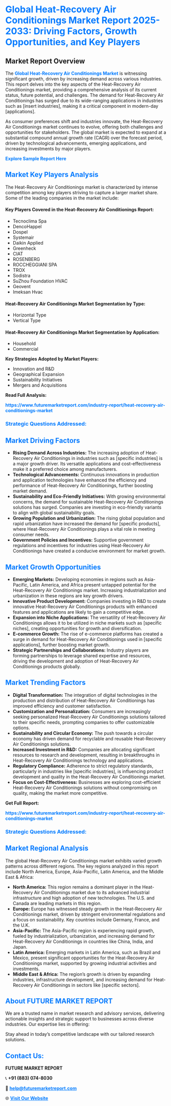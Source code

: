 <h1 style="color: #007BFF;">Global Heat-Recovery Air Conditionings Market Report 2025-2033: Driving Factors, Growth Opportunities, and Key Players</h1>

<section id="overview">
<h2>Market Report Overview</h2>
<p>The <a href="https://www.futuremarketreport.com/industry-report/heat-recovery-air-conditionings-market" style="color: #007BFF; text-decoration: none;"><strong>Global Heat-Recovery Air Conditionings Market</strong></a> is witnessing significant growth, driven by increasing demand across various industries. This report delves into the key aspects of the Heat-Recovery Air Conditionings market, providing a comprehensive analysis of its current status, future potential, and challenges. The demand for Heat-Recovery Air Conditionings has surged due to its wide-ranging applications in industries such as [insert industries], making it a critical component in modern-day [applications].</p>
<p>As consumer preferences shift and industries innovate, the Heat-Recovery Air Conditionings market continues to evolve, offering both challenges and opportunities for stakeholders. The global market is expected to expand at a substantial compound annual growth rate (CAGR) over the forecast period, driven by technological advancements, emerging applications, and increasing investments by major players.</p>
</section>

<section id="overview">
<p><a href="https://www.futuremarketreport.com/request-sample/reportId=83064" style="color: #007BFF; text-decoration: none;"><strong>Explore Sample Report Here</strong></a></p>
</section>

<section id="key-players">
<h2 style="color: #007BFF;">Market Key Players Analysis</h2>
<p>The Heat-Recovery Air Conditionings market is characterized by intense competition among key players striving to capture a larger market share. Some of the leading companies in the market include:</p>
<h4>Key Players Covered in the Heat-Recovery Air Conditionings Report:</h4>
<ul><li>Tecnoclima Spa</li><li>DencoHappel</li><li>Dospel</li><li>Systemair</li><li>Daikin Applied</li><li>Greenheck</li><li>CIAT</li><li>ROSENBERG</li><li>ROCCHEGGIANI SPA</li><li>TROX</li><li>Sodistra</li><li>SuZhou Foundation HVAC</li><li>Geovent</li><li>Imeksan Hvac</li></ul>
<h4>Heat-Recovery Air Conditionings Market Segmentation by Type:</h4>
<ul><li>Horizontal Type</li><li>Vertical Type</li></ul>

<h4>Heat-Recovery Air Conditionings Market Segmentation by Application:</h4>
<ul><li>Household</li><li>Commercial</li></ul>
<p><strong>Key Strategies Adopted by Market Players:</strong></p>
<ul>
<li>Innovation and R&D</li>
<li>Geographical Expansion</li>
<li>Sustainability Initiatives</li>
<li>Mergers and Acquisitions</li>
</ul>
</section>

<section>
<p><strong>Read Full Analysis: </strong></p><a href="https://www.futuremarketreport.com/industry-report/heat-recovery-air-conditionings-market" style="color: #007BFF; text-decoration: none;"><strong>https://www.futuremarketreport.com/industry-report/heat-recovery-air-conditionings-market</strong></a>
<h3 style="color: #007BFF;">Strategic Questions Addressed:</h3>
</section>

<section id="driving-factors">
<h2 style="color: #007BFF;">Market Driving Factors</h2>
<ul>
<li><strong>Rising Demand Across Industries:</strong> The increasing adoption of Heat-Recovery Air Conditionings in industries such as [specific industries] is a major growth driver. Its versatile applications and cost-effectiveness make it a preferred choice among manufacturers.</li>
<li><strong>Technological Advancements:</strong> Continuous innovations in production and application technologies have enhanced the efficiency and performance of Heat-Recovery Air Conditionings, further boosting market demand.</li>
<li><strong>Sustainability and Eco-Friendly Initiatives:</strong> With growing environmental concerns, the demand for sustainable Heat-Recovery Air Conditionings solutions has surged. Companies are investing in eco-friendly variants to align with global sustainability goals.</li>
<li><strong>Growing Population and Urbanization:</strong> The rising global population and rapid urbanization have increased the demand for [specific products], where Heat-Recovery Air Conditionings plays a vital role in meeting consumer needs.</li>
<li><strong>Government Policies and Incentives:</strong> Supportive government regulations and incentives for industries using Heat-Recovery Air Conditionings have created a conducive environment for market growth.</li>
</ul>
</section>

<section id="growth-opportunities">
<h2 style="color: #007BFF;">Market Growth Opportunities</h2>
<ul>
<li><strong>Emerging Markets:</strong> Developing economies in regions such as Asia-Pacific, Latin America, and Africa present untapped potential for the Heat-Recovery Air Conditionings market. Increasing industrialization and urbanization in these regions are key growth drivers.</li>
<li><strong>Innovative Product Development:</strong> Companies investing in R&D to create innovative Heat-Recovery Air Conditionings products with enhanced features and applications are likely to gain a competitive edge.</li>
<li><strong>Expansion into Niche Applications:</strong> The versatility of Heat-Recovery Air Conditionings allows it to be utilized in niche markets such as [specific niches], creating opportunities for growth and diversification.</li>
<li><strong>E-commerce Growth:</strong> The rise of e-commerce platforms has created a surge in demand for Heat-Recovery Air Conditionings used in [specific applications], further boosting market growth.</li>
<li><strong>Strategic Partnerships and Collaborations:</strong> Industry players are forming partnerships to leverage shared expertise and resources, driving the development and adoption of Heat-Recovery Air Conditionings products globally.</li>
</ul>
</section>

<section id="trending-factors">
<h2 style="color: #007BFF;">Market Trending Factors</h2>
<ul>
<li><strong>Digital Transformation:</strong> The integration of digital technologies in the production and distribution of Heat-Recovery Air Conditionings has improved efficiency and customer satisfaction.</li>
<li><strong>Customization and Personalization:</strong> Consumers are increasingly seeking personalized Heat-Recovery Air Conditionings solutions tailored to their specific needs, prompting companies to offer customizable options.</li>
<li><strong>Sustainability and Circular Economy:</strong> The push towards a circular economy has driven demand for recyclable and reusable Heat-Recovery Air Conditionings solutions.</li>
<li><strong>Increased Investment in R&D:</strong> Companies are allocating significant resources to research and development, resulting in breakthroughs in Heat-Recovery Air Conditionings technology and applications.</li>
<li><strong>Regulatory Compliance:</strong> Adherence to strict regulatory standards, particularly in industries like [specific industries], is influencing product development and quality in the Heat-Recovery Air Conditionings market.</li>
<li><strong>Focus on Cost-Effectiveness:</strong> Businesses are exploring cost-efficient Heat-Recovery Air Conditionings solutions without compromising on quality, making the market more competitive.</li>
</ul>
</section>

<section>
<p><strong>Get Full Report: </strong></p><a href="https://www.futuremarketreport.com/industry-report/heat-recovery-air-conditionings-market" style="color: #007BFF; text-decoration: none;"><strong>https://www.futuremarketreport.com/industry-report/heat-recovery-air-conditionings-market</strong></a>
<h3 style="color: #007BFF;">Strategic Questions Addressed:</h3>
</section>


<section id="regional-analysis">
<h2 style="color: #007BFF;">Market Regional Analysis</h2>
<p>The global Heat-Recovery Air Conditionings market exhibits varied growth patterns across different regions. The key regions analyzed in this report include North America, Europe, Asia-Pacific, Latin America, and the Middle East & Africa:</p>
<ul>
<li><strong>North America:</strong> This region remains a dominant player in the Heat-Recovery Air Conditionings market due to its advanced industrial infrastructure and high adoption of new technologies. The U.S. and Canada are leading markets in this region.</li>
<li><strong>Europe:</strong> Europe has witnessed steady growth in the Heat-Recovery Air Conditionings market, driven by stringent environmental regulations and a focus on sustainability. Key countries include Germany, France, and the U.K.</li>
<li><strong>Asia-Pacific:</strong> The Asia-Pacific region is experiencing rapid growth, fueled by industrialization, urbanization, and increasing demand for Heat-Recovery Air Conditionings in countries like China, India, and Japan.</li>
<li><strong>Latin America:</strong> Emerging markets in Latin America, such as Brazil and Mexico, present significant opportunities for the Heat-Recovery Air Conditionings market, supported by growing industrial activities and investments.</li>
<li><strong>Middle East & Africa:</strong> The region’s growth is driven by expanding industries, infrastructure development, and increasing demand for Heat-Recovery Air Conditionings in sectors like [specific sectors].</li>
</ul>
</section>

<footer>
<h2 style="color: #007BFF;">About FUTURE MARKET REPORT</h2>
<p>We are a trusted name in market research and advisory services, delivering actionable insights and strategic support to businesses across diverse industries. Our expertise lies in offering:</p>

<p>Stay ahead in today’s competitive landscape with our tailored research solutions.</p>

<h2 style="color: #007BFF;">Contact Us:</h2>
<p><strong>FUTURE MARKET REPORT</strong></p>
<p>📞 <strong>+91 (883) 074-8030</strong></p>
<p>📧 <strong><a href="mailto:help@futuremarketreport.com" style="color: #007BFF;">help@futuremarketreport.com</a></strong></p>
<p>🌐 <strong><a href="https://www.futuremarketreport.com/" style="color: #007BFF;">Visit Our Website</a></strong></p>
</footer>